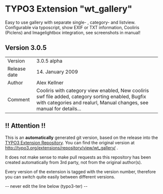 # TYPO3 Extension "wt_gallery"
Easy to use gallery with separate single- , category- and listview. Configurable via typoscript, show EXIF or TXT information, Cooliris (Piclens) and Imagelightbox integration, see screenshots in manual!

## Version 3.0.5




<table>
	<tr><td>Version</td><td>3.0.5 alpha</td></tr>
	<tr><td>Release date</td><td>14. January 2009</td></tr>
	<tr><td>Author</td><td>Alex Kellner</td></tr>
	<tr><td>Comment</td><td>Cooliris with category view enabled, New cooliris swf file added, category sorting enabled, Bugfix with categories and realurl, Manual changes, see manual for details...</td></tr>
</table>

## !! Attention !!
This is an **automatically** generated git version, based on the release into the [TYPO3 Extension Repository](http://www.typo3.org/extensions/).
You can find the original version at http://typo3.org/extensions/repository/view/wt_gallery/ .

It does not make sense to make pull requests as this repository has been created automatically from 3rd party, not from the original author(s).

Every version of the extension is tagged with the version number, therefore you can switch quite easily between different versions.


-- never edit the line below (typo3-ter) --